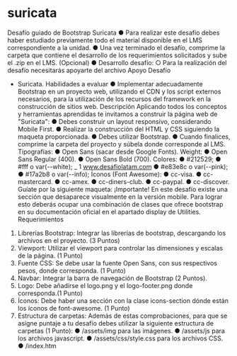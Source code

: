 # suricata
Desafío guiado de Bootstrap Suricata
● Para realizar este desafío debes haber estudiado previamente todo el material
disponible en el LMS correspondiente a la unidad.
● Una vez terminado el desafío, comprime la carpeta que contiene el desarrollo de los
requerimientos solicitados y sube el .zip en el LMS. (Opcional)
● Desarrollo desafío:
○ Para la realización del desafío necesitarás apoyarte del archivo Apoyo Desafío
- Suricata.
Habilidades a evaluar
● Implementar adecuadamente Bootstrap en un proyecto web, utilizando el CDN y los
script externos necesarios, para la utilización de los recursos del framework en la
construcción de sitios web.
Descripción
Aplicando todos los conceptos y herramientas aprendidas te invitamos a construir la página
web de "Suricata":
● Debes construir un layout responsivo, considerando Mobile First.
● Realizar la construcción del HTML y CSS siguiendo la maqueta proporcionada.
● Debes utilizar Bootstrap.
● Cuando finalices, comprime la carpeta del proyecto y súbela donde corresponde al
LMS.
Tipografías:
● Open Sans (sacar desde Google Fonts).
Weight:
● Open Sans Regular (400).
● Open Sans Bold (700).
Colores:
● #212529;
● #fff o var(--white);
_ 1
www.desafiolatam.com
● #e83e8c o var(--pink);
● #17a2b8 o var(--info);
Íconos (Font Awesome):
● cc-visa.
● cc-mastercard.
● cc-amex.
● cc-diners-club.
● cc-paypal.
● cc-discover.
Guíate por la siguiente maqueta:
¡Importante! En este desafío existe una sección que desaparece visualmente en
la versión mobile. Para lograr esto deberás ocupar una combinación de clases
que ofrece bootstrap en su documentación oficial en el apartado display de
Utilities.
Requerimientos
1. Librerías Bootstrap: Integrar las librerías de bootstrap, descargando los archivos en
el proyecto. (3 Puntos)
2. Viewport: Utilizar el viewport para controlar las dimensiones y escalas de la página.
(1 Punto)
3. Fuente CSS: Se debe usar la fuente Open Sans, con sus respectivos pesos, donde
corresponda. (1 Punto)
4. Navbar: Integrar la barra de navegación de Bootstrap (2 Puntos).
5. Logo: Debe añadirse el logo.png y el logo-footer.png donde corresponda.(1 Punto)
6. Íconos: Debe haber una sección con la clase icons-section dónde están los íconos de
font-awesome. (1 Punto)
7. Estructura de carpetas: Además de estas comprobaciones, para que se asigne
puntaje a tu desafío debes utilizar la siguiente estructura de carpetas (1 Punto):
● /assets/img para las imágenes.
● /assets/js para los archivos javascript.
● /assets/css/style.css para los archivos CSS.
● /index.htm